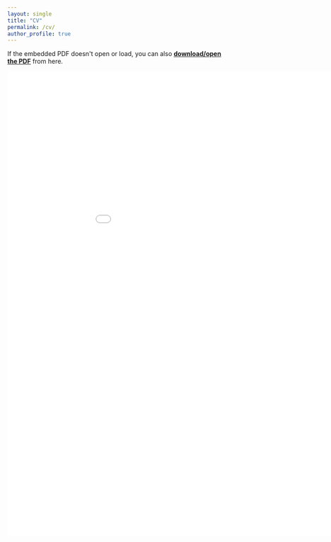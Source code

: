 ```yaml
---
layout: single
title: "CV"
permalink: /cv/
author_profile: true
---
```


If the embedded PDF doesn't open or load, you can also [**download/open the PDF**](/files/jyotiprakash_resume_2025.pdf) from here.

<iframe 
  src="/files/jyotiprakash_resume_2025.pdf" 
  width="1000px" 
  height="1050px" 
  style="border: none; display: block; margin: auto;">
</iframe>

